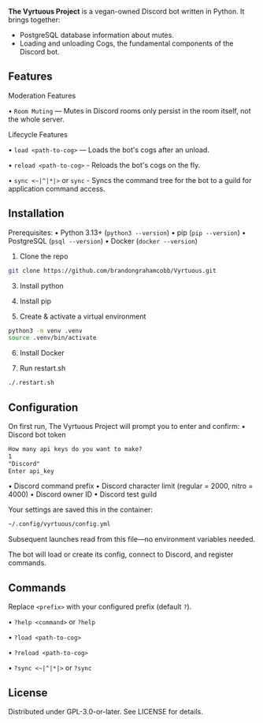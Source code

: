 **The Vyrtuous Project** is a vegan-owned Discord bot written in Python. It brings together:

* PostgreSQL database information about mutes.
* Loading and unloading Cogs, the fundamental components of the Discord bot.

## Features

Moderation Features

• `Room Muting` — Mutes in Discord rooms only persist in the room itself, not the whole server.


Lifecycle Features

• `load <path-to-cog>` — Loads the bot's cogs after an unload.

• `reload <path-to-cog>` - Reloads the bot's cogs on the fly.

• `sync <~|^|*|>` or `sync` - Syncs the command tree for the bot to a guild for application command access.

## Installation

Prerequisites:
• Python 3.13+ (`python3 --version`)
• pip (`pip --version`)
• PostgreSQL (`psql --version`)
• Docker (`docker --version`)

1. Clone the repo

```bash
git clone https://github.com/brandongrahamcobb/Vyrtuous.git
```

3. Install python

4. Install pip

5. Create & activate a virtual environment

```bash
python3 -m venv .venv
source .venv/bin/activate
```

6. Install Docker

7. Run restart.sh
```bash
./.restart.sh
```

## Configuration

On first run, The Vyrtuous Project will prompt you to enter and confirm:
• Discord bot token

```txt
How many api keys do you want to make?
1
"Discord"
Enter api_key
```

• Discord command prefix
• Discord character limit (regular = 2000, nitro = 4000)
• Discord owner ID
• Discord test guild

Your settings are saved this in the container:

```txt
~/.config/vyrtuous/config.yml
```

Subsequent launches read from this file—no environment variables needed.

The bot will load or create its config, connect to Discord, and register commands.

## Commands

Replace `<prefix>` with your configured prefix (default `?`).

• `?help <command>` or `?help`

• `?load <path-to-cog>`

• `?reload <path-to-cog>`

• `?sync <~|^|*|>` or `?sync`

## License

Distributed under GPL-3.0-or-later. See LICENSE for details.
